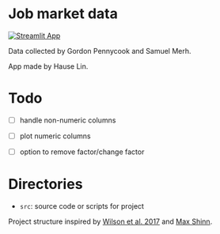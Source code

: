 # Job market data

[![Streamlit App](https://share.streamlit.io/hauselin/jobmarketdata/main)](https://share.streamlit.io/hauselin/stats-app/main)

Data collected by Gordon Pennycook and Samuel Merh.

App made by Hause Lin.

# Todo

- [ ] handle non-numeric columns
- [ ] plot numeric columns
- [ ] option to remove factor/change factor


# Directories

- `src`: source code or scripts for project

Project structure inspired by [Wilson et al. 2017](https://journals.plos.org/ploscompbiol/article?id=10.1371/journal.pcbi.1005510) and [Max Shinn](https://maxshinnpotential.com/).
